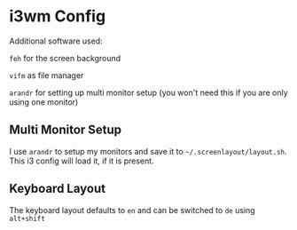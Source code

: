 i3wm Config
===========

Additional software used:

`feh` for the screen background

`vifm` as file manager

`arandr` for setting up multi monitor setup (you won't need this if you are only using one monitor)


Multi Monitor Setup
-------------------

I use `arandr` to setup my monitors and save it to `~/.screenlayout/layout.sh`. This i3 config will load it, if it is present.


Keyboard Layout
---------------

The keyboard layout defaults to `en` and can be switched to `de` using `alt+shift`
